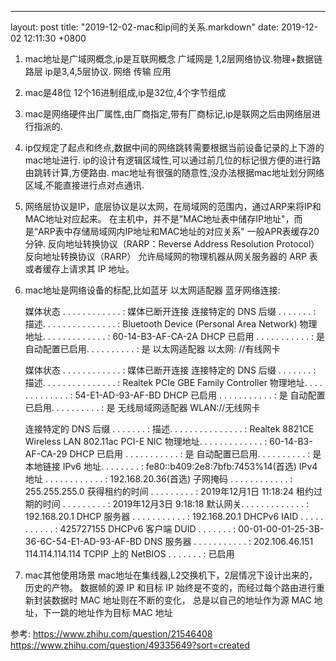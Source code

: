 ---
layout: post
title:  "2019-12-02-mac和ip间的关系.markdown"
date:   2019-12-02 12:11:30 +0800

1. mac地址是广域网概念,ip是互联网概念
广域网是 1,2层网络协议.物理+数据链路层
ip是3,4,5层协议. 网络 传输 应用
2. mac是48位 12个16进制组成,ip是32位,4个字节组成
3. mac是网络硬件出厂属性,由厂商指定,带有厂商标记,ip是联网之后由网络层进行指派的.
4. ip仅规定了起点和终点,数据中间的网络跳转需要根据当前设备记录的上下游的mac地址进行.
ip的设计有逻辑区域性,可以通过前几位的标记很方便的进行路由跳转计算,方便路由.
mac地址有很强的随意性,没办法根据mac地址划分网络区域,不能直接进行点对点通讯.
5. 网络层协议是IP，底层协议是以太网，在局域网的范围内，通过ARP来将IP和MAC地址对应起来。
在主机中，并不是"MAC地址表中储存IP地址"，而是“ARP表中存储局域网内IP地址和MAC地址的对应关系"
一般APR表缓存20分钟.
反向地址转换协议（RARP：Reverse Address Resolution Protocol） 反向地址转换协议（RARP）
允许局域网的物理机器从网关服务器的 ARP 表或者缓存上请求其 IP 地址。
6. mac地址是网络设备的标配,比如蓝牙
以太网适配器 蓝牙网络连接:

   媒体状态  . . . . . . . . . . . . : 媒体已断开连接
   连接特定的 DNS 后缀 . . . . . . . :
   描述. . . . . . . . . . . . . . . : Bluetooth Device (Personal Area Network)
   物理地址. . . . . . . . . . . . . : 60-14-B3-AF-CA-2A
   DHCP 已启用 . . . . . . . . . . . : 是
   自动配置已启用. . . . . . . . . . : 是
以太网适配器 以太网: //有线网卡

   媒体状态  . . . . . . . . . . . . : 媒体已断开连接
   连接特定的 DNS 后缀 . . . . . . . :
   描述. . . . . . . . . . . . . . . : Realtek PCIe GBE Family Controller
   物理地址. . . . . . . . . . . . . : 54-E1-AD-93-AF-BD
   DHCP 已启用 . . . . . . . . . . . : 是
   自动配置已启用. . . . . . . . . . : 是
无线局域网适配器 WLAN://无线网卡

   连接特定的 DNS 后缀 . . . . . . . :
   描述. . . . . . . . . . . . . . . : Realtek 8821CE Wireless LAN 802.11ac PCI-E NIC
   物理地址. . . . . . . . . . . . . : 60-14-B3-AF-CA-29
   DHCP 已启用 . . . . . . . . . . . : 是
   自动配置已启用. . . . . . . . . . : 是
   本地链接 IPv6 地址. . . . . . . . : fe80::b409:2e8:7bfb:7453%14(首选)
   IPv4 地址 . . . . . . . . . . . . : 192.168.20.36(首选)
   子网掩码  . . . . . . . . . . . . : 255.255.255.0
   获得租约的时间  . . . . . . . . . : 2019年12月1日 11:18:24
   租约过期的时间  . . . . . . . . . : 2019年12月3日 9:18:18
   默认网关. . . . . . . . . . . . . : 192.168.20.1
   DHCP 服务器 . . . . . . . . . . . : 192.168.20.1
   DHCPv6 IAID . . . . . . . . . . . : 425727155
   DHCPv6 客户端 DUID  . . . . . . . : 00-01-00-01-25-3B-36-6C-54-E1-AD-93-AF-BD
   DNS 服务器  . . . . . . . . . . . : 202.106.46.151
                                       114.114.114.114
   TCPIP 上的 NetBIOS  . . . . . . . : 已启用

7) mac其他使用场景
mac地址在集线器,L2交换机下，2层情况下设计出来的，历史的产物。
数据帧的源 IP 和目标 IP 始终是不变的，而经过每个路由进行重新封装数据时 MAC 地址则在不断的变化，
总是以自己的地址作为源 MAC 地址，下一跳的地址作为目标 MAC 地址

参考:
https://www.zhihu.com/question/21546408
https://www.zhihu.com/question/49335649?sort=created
 
 
    
